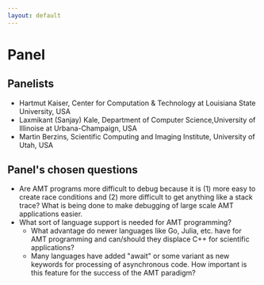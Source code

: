 ```yaml
---
layout: default
---
```


# Panel

## Panelists

* Hartmut Kaiser, Center for Computation & Technology at Louisiana State University, USA
* Laxmikant (Sanjay) Kale, Department of Computer Science,University of Illinoise at Urbana-Champaign, USA
* Martin Berzins, Scientific Computing and Imaging Institute, University of Utah, USA



## Panel's chosen questions

* Are AMT programs more difficult to debug because it is (1) more easy to create race conditions and (2) more difficult to get anything like a stack trace? What is being done to make debugging of large scale AMT applications easier.
* What sort of language support is needed for AMT programming?
    - What advantage do newer languages like Go, Julia, etc. have for AMT programming and can/should they displace C++ for scientific applications?
    - Many languages have added "await" or some variant as new keywords for processing of asynchronous code. How important is this feature for the success of the AMT paradigm?
